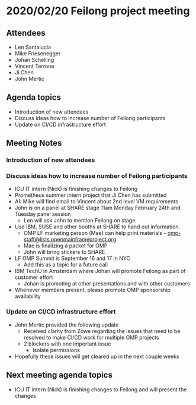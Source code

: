 # 2020/02/20 Feilong project meeting

## Attendees
- Len Santalucia   
- Mike Friesenegger  
- Johan Schelling  
- Vincent Terrone
- Ji Chen
- John Mertic

## Agenda topics
- Introduction of new attendees  
- Discuss ideas how to increase number of Feilong participants  
- Update on CI/CD infrastructure effort  

## Meeting Notes

### Introduction of new attendees

### Discuss ideas how to increase number of Feilong participants
- ICU IT intern (Nick) is finishing changes to Feilong
- Prometheus summer intern project that Ji Chen has submitted
- AI: Mike will find email to Vincent about 2nd level VM requirements
- John is on a panel at SHARE stage 11am Monday February 24th and Tuesday panel session
  - Len will ask John to mention Feilong on stage.
- Use IBM, SUSE and other booths at SHARE to hand out information.  
    - OMP LF marketing person (Mae) can help print materials - omp-staff@lists.openmainframeproject.org
    - Mae is finalizing a packet for OMP
    - John will bring stickers to SHARE
- LF OMP Summit is September 16 and 17 in NYC
  - Add this as a topic for a future call
- IBM TechU in Amsterdam where Johan will promote Feilong as part of customer effort
  - Johan is promoting at other presentations and with other customers
- Whenever members present, please promote OMP sponsorship availability

### Update on CI/CD infrastructure effort
- John Mertic provided the following update
  - Received clarity from Zowe regarding the issues that need to be resolved to make CI/CD work for multiple OMP projects
  - 2 blockers with one important issue
    - Isolate permissions
- Hopefully these issues will get cleared up in the next couple weeks

## Next meeting agenda topics
- ICU IT intern (Nick) is finishing changes to Feilong and will present the changes
